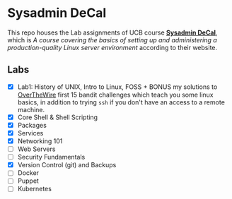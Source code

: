 # Sysadmin DeCal

This repo houses the Lab assignments of UCB course **[Sysadmin DeCal](https://decal.ocf.berkeley.edu/)**, which is *A course covering the basics of setting up and administering a production-quality Linux server environment* according to their website.

## Labs

- [x] Lab1: History of UNIX, Intro to Linux, FOSS + BONUS my solutions to [OverTheWire](https://overthewire.org/wargames/bandit/) first 15 bandit challenges which teach you some linux basics, in addition to trying `ssh` if you don't have an access to a remote machine.
- [x] Core Shell & Shell Scripting
- [x] Packages
- [x] Services
- [x] Networking 101
- [ ] Web Servers
- [ ] Security Fundamentals
- [x] Version Control (git) and Backups
- [ ] Docker
- [ ] Puppet
- [ ] Kubernetes
